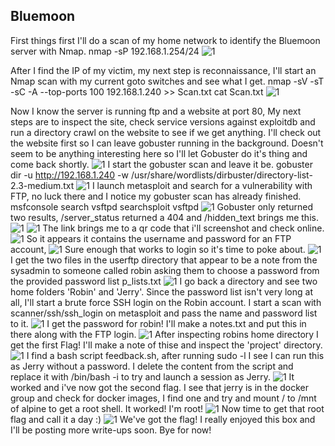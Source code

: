 ## Bluemoon

First things first I'll do a scan of my home network to identify the Bluemoon server with Nmap.
nmap -sP 192.168.1.254/24 
![1](https://github.com/SP0x0K/SP0x0K.github.io/blob/main/Vulnhub/Bluemoon/Images/1.png)

After I find the IP of my victim, my next step is reconnaissance, I'll start an Nmap scan with my current goto 
switches and see what I get.
nmap -sV -sT -sC -A --top-ports 100 192.168.1.240 >> Scan.txt
cat Scan.txt
![1](https://github.com/SP0x0K/SP0x0K.github.io/blob/main/Vulnhub/Bluemoon/Images/2.png)

Now I know the server is running ftp and a website at port 80, My next steps are to inspect the site, check 
service versions against exploitdb and run a directory crawl on the website to see if we get anything. I'll 
check out the website first so I can leave gobuster running in the background. Doesn't seem to be anything 
interesting here so I'll let Gobuster do it's thing and come back shortly.
![1](https://github.com/SP0x0K/SP0x0K.github.io/blob/main/Vulnhub/Bluemoon/Images/3.png)
I start the gobuster scan and leave it be.
gobuster dir -u http://192.168.1.240 -w /usr/share/wordlists/dirbuster/directory-list-2.3-medium.txt
![1](https://github.com/SP0x0K/SP0x0K.github.io/blob/main/Vulnhub/Bluemoon/Images/4.png)
I launch metasploit and search for a vulnerability with FTP, no luck there and I notice my gobuster scan has 
already finished.
msfconsole
search vsftpd
searchsploit vsftpd
![1](https://github.com/SP0x0K/SP0x0K.github.io/blob/main/Vulnhub/Bluemoon/Images/5.png)
Gobuster only returned two results, /server_status returned a 404 and /hidden_text brings me this.
![1](https://github.com/SP0x0K/SP0x0K.github.io/blob/main/Vulnhub/Bluemoon/Images/6.png)
![1](https://github.com/SP0x0K/SP0x0K.github.io/blob/main/Vulnhub/Bluemoon/Images/7.png)
The link brings me to a qr code that i'll screenshot and check online.
![1](https://github.com/SP0x0K/SP0x0K.github.io/blob/main/Vulnhub/Bluemoon/Images/8.png)
So it appears it contains the username and password for an FTP account,
![1](https://github.com/SP0x0K/SP0x0K.github.io/blob/main/Vulnhub/Bluemoon/Images/9.png)
Sure enough that works to login so it's time to poke about.
![1](https://github.com/SP0x0K/SP0x0K.github.io/blob/main/Vulnhub/Bluemoon/Images/20.png)
I get the two files in the userftp directory that appear to be a note from the sysadmin to someone called
robin asking them to choose a password from the provided password list p_lists.txt 
![1](https://github.com/SP0x0K/SP0x0K.github.io/blob/main/Vulnhub/Bluemoon/Images/11.png)
I go back a directory and see two home folders 'Robin' and 'Jerry'. Since the password list isn't very
long at all, I'll start a brute force SSH login on the Robin account.
I start a scan with scanner/ssh/ssh_login on metasploit and pass the name and password list to it.
![1](https://github.com/SP0x0K/SP0x0K.github.io/blob/main/Vulnhub/Bluemoon/Images/12.png)
I get the password for robin! I'll make a notes.txt and put this in there along with the FTP login.
![1](https://github.com/SP0x0K/SP0x0K.github.io/blob/main/Vulnhub/Bluemoon/Images/13.png)
After inspecting robins home directory I get the first Flag! I'll make a note of thise and inspect the
'project' directory.
![1](https://github.com/SP0x0K/SP0x0K.github.io/blob/main/Vulnhub/Bluemoon/Images/14.png)
I find a bash script feedback.sh, after running sudo -l I see I can run this as Jerry without a password. I 
delete the content from the script and replace it with /bin/bash -i to try and launch a session as Jerry.
![1](https://github.com/SP0x0K/SP0x0K.github.io/blob/main/Vulnhub/Bluemoon/Images/15.png)
It worked and i've now got the second flag.
I see that jerry is in the docker group and check for docker images, I find one and try and mount / to /mnt of 
alpine to get a root shell. It worked! I'm root!
![1](https://github.com/SP0x0K/SP0x0K.github.io/blob/main/Vulnhub/Bluemoon/Images/16.png)
Now time to get that root flag and call it a day :)
![1](https://github.com/SP0x0K/SP0x0K.github.io/blob/main/Vulnhub/Bluemoon/Images/17.png)
We've got the flag! I really enjoyed this box and I'll be posting more write-ups soon. Bye for now!



